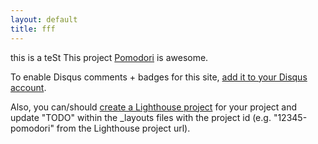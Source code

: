 ```yaml
---
layout: default
title: fff
---
```

this is a teSt
This project <a href="http://github.com/reborg/pomodori">Pomodori</a> is awesome.

To enable Disqus comments + badges for this site, [add it to your Disqus account](http://disqus.com/add/).

Also, you can/should [create a Lighthouse project](http://reborg.lighthouseapp.com/projects/new) for your project and update "TODO" within the _layouts files with the project id (e.g. "12345-pomodori" from the Lighthouse project url).